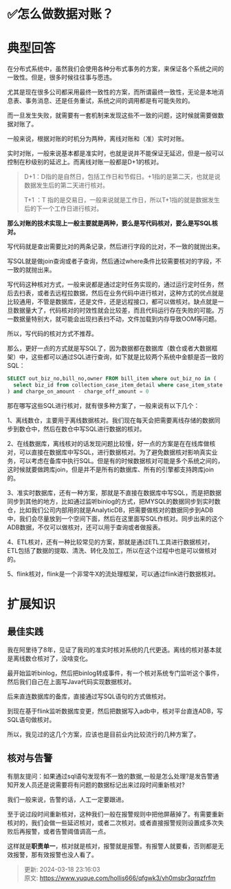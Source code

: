 # ✅怎么做数据对账？

# 典型回答


在分布式系统中，虽然我们会使用各种分布式事务的方案，来保证各个系统之间的一致性。但是，很多时候往往事与愿违。



尤其是现在很多公司都采用最终一致性的方案，而所谓最终一致性，无论是本地消息表、事务消息、还是任务重试，系统之间的调用都是有可能失败的。



而一旦发生失败，就需要有一套机制来发现这些不一致的问题，这时候就需要做数据对账了。



一般来说，根据对账的时机分为两种，离线对账和（准）实时对账。



实时对账，一般来说基本都是准实时，也就是说并不能保证无延迟，但是一般可以控制在秒级别的延迟上。而离线对账一般都是D+1的核对。



> D+1：D指的是自然日，包括工作日和节假日。+1指的是第二天，也就是说数据发生后的第二天进行核对。
>
> T+1 ：T 指的是交易日，一般来说就是工作日，所以T+1指的就是数据发生后的下一个工作日进行核对。
>



**那么对账的技术实现上一般主要就是两种，要么是写代码核对，要么是写SQL核对。**



写代码就是查出需要比对的两条记录，然后进行字段的比对，不一致的就抛出来。

写SQL就是做join查询或者子查询，然后通过where条件比较需要核对的字段，不一致的就抛出来。



写代码这种核对方式，一般来说都是通过定时任务实现的，通过运行定时任务，然后去扫表，或者去远程拉数据，然后在业务代码中进行核对，这种方式的优点就是比较通用，不管是数据库，还是文件，还是远程接口，都可以做核对。缺点就是一旦数据量大了，代码核对的时效性就会比较差，而且代码运行存在失败的可能。万一数据量特别大，就可能会出现扫表扫不动，文件加载到内存导致OOM等问题。



所以，写代码的核对方式不推荐。



那么，更好一点的方式就是写SQL了，因为数据都在数据库（数仓或者大数据框架）中，这些都可以通过SQL进行查询，如下就是比较两个系统中金额是否一致的SQL：



```sql
SELECT out_biz_no,bill_no,owner FROM bill_item where out_biz_no in (
  select biz_id from collection_case_item_detail where case_item_state = "COLLECTING" and cur_ovd_principal > 0
) and charge_on_amount - charge_off_amount = 0 
```



那在哪写这些SQL进行核对，就有很多种方案了，一般来说有以下几个：



1、离线数仓，主要用于离线数据核对。我们现在每天会把需要离线存储的数据同步到数仓中，然后在数仓中写SQL进行数据的核对。

2、在线数据库，离线核对的话发现问题比较慢，好一点的方案是在在线库做核对，可以直接在数据库中写SQL，进行数据核对。为了避免数据核对影响真实业务，可以考虑在备库中执行SQL。但是有的时候数据核对可能是多个系统之间的，这时候就要做跨库join，但是并不是所有的数据库、所有的引擎都支持跨库join的。

3、准实时数据库，还有一种方案，那就是不直接在数据库中写SQL，而是把数据同步到其他的地方，比如通过监听binlog的方式，把MYSQL的数据同步到实时数仓，比如我们公司内部用的就是AnalyticDB，把需要做核对的数据同步到ADB中，我们会尽量放到一个空间下面，然后在这里面写SQL作核对。同步出来的这个ADB数据，不仅可以做核对，还可以用于查询或者做报表。

4、ETL核对，还有一种比较常见的方案，那就是通过ETL工具进行数据核对，ETL包括了数据的提取、清洗、转化及加工，所以在这个过程中也是可以做核对的。

5、flink核对，flink是一个非常牛X的流处理框架，可以通过flink进行数据核对。





# 扩展知识


## 最佳实践


我在阿里待了8年，见证了我司的准实时核对系统的几代更迭。离线的核对基本就是离线数仓核对了，没啥变化。



最开始监听binlog，然后把binlog转成事件，有一个核对系统专门监听这个事件，然后我们自己在上面写Java代码实现数据核对。



后来直连数据库的备库，直接通过写SQL语句的方式做核对。



到现在基于flink监听数据库变更，然后把数据写入adb中，核对平台直连ADB，写SQL语句做核对。



所以，我见过的这几个方案，应该也是目前业内比较流行的几种方案了。





## 核对与告警


有朋友提问：如果通过sql语句发现有不一致的数据,一般是怎么处理?是发告警通知开发人员还是说需要将有问题的数据标记出来过段时间重新核对?



我们一般来说，告警的话，人工一定要跟进。



至于说过段时间重新核对，这种我们一般在报警规则中把他屏蔽掉了。有需要重新核对的，我们会做一些延迟核对，或者二次核对。或者直接报警规则设置成多次失败后再报警，或者告警阈值调高一点。



这样就是**职责单一**，核对就是核对，报警就是报警。有报警人就要看，否则都是无效报警，那有效报警也没人看了。



> 更新: 2024-03-18 23:16:03  
> 原文: <https://www.yuque.com/hollis666/qfgwk3/vh0msbr3qrqzfrfm>